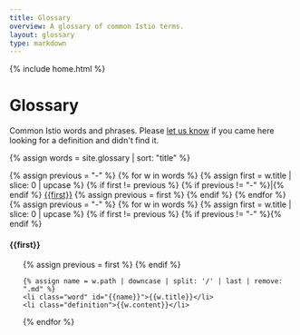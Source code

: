 ```yaml
---
title: Glossary
overview: A glossary of common Istio terms.
layout: glossary
type: markdown
---
```

{% include home.html %}

# Glossary

Common Istio words and phrases. Please [let us know](https://github.com/istio/istio.github.io/issues/new?title=Missing%20Glossary%20Entry) if you came here 
looking for a definition and didn't find it.

{% assign words = site.glossary | sort: "title" %}

<div class="trampolines">
  {% assign previous = "-" %}
  {% for w in words %}
    {% assign first = w.title | slice: 0 | upcase %}
    {% if first != previous %}
      {% if previous != "-" %}|{% endif %}
      <a href="#{{first}}">{{first}}</a>  
      {% assign previous = first %}
    {% endif %}
  {% endfor %}
</div>

<div class="entries">
  {% assign previous = "-" %}
  {% for w in words %}
    {% assign first = w.title | slice: 0 | upcase %}
    {% if first != previous %}
      {% if previous != "-" %}</ul>{% endif %}
      <h4 id="{{first}}">{{first}}</h4>
      <ul>
      {% assign previous = first %}
    {% endif %}

    {% assign name = w.path | downcase | split: '/' | last | remove: ".md" %}
    <li class="word" id="{{name}}">{{w.title}}</li>
    <li class="definition">{{w.content}}</li>
  
  {% endfor %}
  </ul>
</div>
